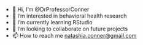 - 👋 Hi, I’m @DrProfessorConner
- 👀 I’m interested in behavioral health research
- 🌱 I’m currently learning RStudio
- 💞️ I’m looking to collaborate on future projects
- 📫 How to reach me natashia.conner@gmail.com

<!---
DrProfessorConner/DrProfessorConner is a ✨ special ✨ repository because its `README.md` (this file) appears on your GitHub profile.
You can click the Preview link to take a look at your changes.
--->
